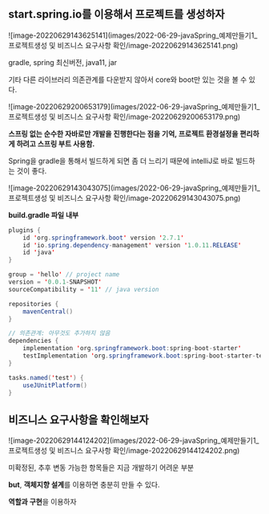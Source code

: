 ## start.spring.io를 이용해서 프로젝트를 생성하자

![image-20220629143625141](images/2022-06-29-javaSpring_예제만들기1_프로젝트생성 및 비즈니스 요구사항 확인/image-20220629143625141.png)

gradle, spring 최신버전, java11, jar

기타 다른 라이브러리 의존관계를 다운받지 않아서 core와 boot만 있는 것을 볼 수 있다.

![image-20220629200653179](images/2022-06-29-javaSpring_예제만들기1_프로젝트생성 및 비즈니스 요구사항 확인/image-20220629200653179.png)

**스프링 없는 순수한 자바로만 개발을 진행한다는 점을 기억, 프로젝트 환경설정을 편리하게 하려고 스프링 부트 사용함.**

Spring을 gradle을 통해서 빌드하게 되면 좀 더 느리기 때문에 intelliJ로 바로 빌드하는 것이 좋다.

![image-20220629143043075](images/2022-06-29-javaSpring_예제만들기1_프로젝트생성 및 비즈니스 요구사항 확인/image-20220629143043075.png)

**build.gradle 파일 내부**

```java
plugins {
	id 'org.springframework.boot' version '2.7.1'
	id 'io.spring.dependency-management' version '1.0.11.RELEASE'
	id 'java'
}

group = 'hello' // project name
version = '0.0.1-SNAPSHOT' 
sourceCompatibility = '11' // java version

repositories {
	mavenCentral()
}

// 의존관계: 아무것도 추가하지 않음
dependencies {
	implementation 'org.springframework.boot:spring-boot-starter'
	testImplementation 'org.springframework.boot:spring-boot-starter-test'
}

tasks.named('test') {
	useJUnitPlatform()
}
```

## 비즈니스 요구사항을 확인해보자

![image-20220629144124202](images/2022-06-29-javaSpring_예제만들기1_프로젝트생성 및 비즈니스 요구사항 확인/image-20220629144124202.png)

미확정된, 추후 변동 가능한 항목들은 지금 개발하기 어려운 부분

**but**, **객체지향 설계**를 이용하면 충분히 만들 수 있다.

**역할과 구현**을 이용하자

